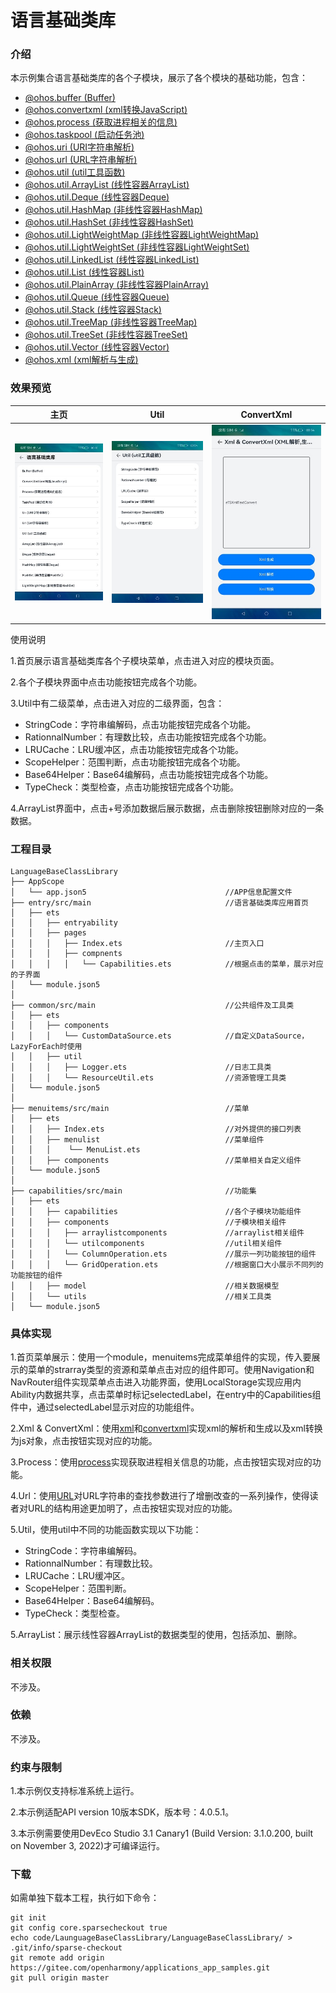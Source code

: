 # 语言基础类库

### 介绍
本示例集合语言基础类库的各个子模块，展示了各个模块的基础功能，包含：

- [@ohos.buffer (Buffer)](https://gitee.com/openharmony/docs/blob/master/zh-cn/application-dev/reference/apis/js-apis-buffer.md)
- [@ohos.convertxml (xml转换JavaScript)](https://gitee.com/openharmony/docs/blob/master/zh-cn/application-dev/reference/apis/js-apis-convertxml.md)
- [@ohos.process (获取进程相关的信息)](https://gitee.com/openharmony/docs/blob/master/zh-cn/application-dev/reference/apis/js-apis-process.md)
- [@ohos.taskpool (启动任务池)](https://gitee.com/openharmony/docs/blob/master/zh-cn/application-dev/reference/apis/js-apis-taskpool.md)
- [@ohos.uri (URI字符串解析)](https://gitee.com/openharmony/docs/blob/master/zh-cn/application-dev/reference/apis/js-apis-uri.md)
- [@ohos.url (URL字符串解析)](https://gitee.com/openharmony/docs/blob/master/zh-cn/application-dev/reference/apis/js-apis-url.md)
- [@ohos.util (util工具函数)](https://gitee.com/openharmony/docs/blob/master/zh-cn/application-dev/reference/apis/js-apis-util.md)
- [@ohos.util.ArrayList (线性容器ArrayList)](https://gitee.com/openharmony/docs/blob/master/zh-cn/application-dev/reference/apis/js-apis-arraylist.md)
- [@ohos.util.Deque (线性容器Deque)](https://gitee.com/openharmony/docs/blob/master/zh-cn/application-dev/reference/apis/js-apis-deque.md)
- [@ohos.util.HashMap (非线性容器HashMap)](https://gitee.com/openharmony/docs/blob/master/zh-cn/application-dev/reference/apis/js-apis-hashmap.md)
- [@ohos.util.HashSet (非线性容器HashSet)](https://gitee.com/openharmony/docs/blob/master/zh-cn/application-dev/reference/apis/js-apis-hashset.md)
- [@ohos.util.LightWeightMap (非线性容器LightWeightMap)](https://gitee.com/openharmony/docs/blob/master/zh-cn/application-dev/reference/apis/js-apis-lightweightmap.md)
- [@ohos.util.LightWeightSet (非线性容器LightWeightSet)](https://gitee.com/openharmony/docs/blob/master/zh-cn/application-dev/reference/apis/js-apis-lightweightset.md)
- [@ohos.util.LinkedList (线性容器LinkedList)](https://gitee.com/openharmony/docs/blob/master/zh-cn/application-dev/reference/apis/js-apis-linkedlist.md)
- [@ohos.util.List (线性容器List)](https://gitee.com/openharmony/docs/blob/master/zh-cn/application-dev/reference/apis/js-apis-list.md)
- [@ohos.util.PlainArray (非线性容器PlainArray)](https://gitee.com/openharmony/docs/blob/master/zh-cn/application-dev/reference/apis/js-apis-plainarray.md)
- [@ohos.util.Queue (线性容器Queue)](https://gitee.com/openharmony/docs/blob/master/zh-cn/application-dev/reference/apis/js-apis-queue.md)
- [@ohos.util.Stack (线性容器Stack)](https://gitee.com/openharmony/docs/blob/master/zh-cn/application-dev/reference/apis/js-apis-stack.md)
- [@ohos.util.TreeMap (非线性容器TreeMap)](https://gitee.com/openharmony/docs/blob/master/zh-cn/application-dev/reference/apis/js-apis-treemap.md)
- [@ohos.util.TreeSet (非线性容器TreeSet)](https://gitee.com/openharmony/docs/blob/master/zh-cn/application-dev/reference/apis/js-apis-treeset.md)
- [@ohos.util.Vector (线性容器Vector)](https://gitee.com/openharmony/docs/blob/master/zh-cn/application-dev/reference/apis/js-apis-vector.md)
- [@ohos.xml (xml解析与生成)](https://gitee.com/openharmony/docs/blob/master/zh-cn/application-dev/reference/apis/js-apis-xml.md)

### 效果预览

|                   **主页**                |             **Util**             |                 ConvertXml                 |
| :---------------------------------------: | :---------------------------------------: | :--------------------------------------: |
|    ![home](screenshots/devices/home.jpg)    | ![util](screenshots/devices/util.jpg) | ![convertxml](screenshots/devices/convertxml.jpg) |

使用说明

1.首页展示语言基础类库各个子模块菜单，点击进入对应的模块页面。

2.各个子模块界面中点击功能按钮完成各个功能。

3.Util中有二级菜单，点击进入对应的二级界面，包含：

* StringCode：字符串编解码，点击功能按钮完成各个功能。
* RationnalNumber：有理数比较，点击功能按钮完成各个功能。
* LRUCache：LRU缓冲区，点击功能按钮完成各个功能。
* ScopeHelper：范围判断，点击功能按钮完成各个功能。
* Base64Helper：Base64编解码，点击功能按钮完成各个功能。
* TypeCheck：类型检查，点击功能按钮完成各个功能。

4.ArrayList界面中，点击+号添加数据后展示数据，点击删除按钮删除对应的一条数据。

### 工程目录

```
LanguageBaseClassLibrary
├── AppScope                                    
│   └── app.json5                               //APP信息配置文件
├── entry/src/main                              //语言基础类库应用首页
│   ├── ets
│   │   ├── entryability
│   │   ├── pages
│   │   │   ├── Index.ets                       //主页入口
│   │   │   ├── compnents                       
│   │   │   │   └── Capabilities.ets            //根据点击的菜单，展示对应的子界面
│   └── module.json5
│ 
├── common/src/main                             //公共组件及工具类
│   ├── ets
│   │   ├── components
│   │   │   └── CustomDataSource.ets            //自定义DataSource，LazyForEach时使用
│   │   ├── util
│   │   │   ├── Logger.ets                      //日志工具类
│   │   │   └── ResourceUtil.ets                //资源管理工具类
│   └── module.json5
│
├── menuitems/src/main                          //菜单
│   ├── ets
│   │   ├── Index.ets                           //对外提供的接口列表
│   │   ├── menulist                            //菜单组件
│   │   │    └── MenuList.ets                  
│   │   ├── components                          //菜单相关自定义组件
│   └── module.json5
│
├── capabilities/src/main                       //功能集
│   ├── ets
│   │   ├── capabilities                        //各个子模块功能组件
│   │   ├── components                          //子模块相关组件
│   │   │   ├── arraylistcomponents             //arraylist相关组件
│   │   │   └── utilcomponents                  //util相关组件
│   │   │   └── ColumnOperation.ets             //展示一列功能按钮的组件
│   │   │   └── GridOperation.ets               //根据窗口大小展示不同列的功能按钮的组件
│   │   ├── model                               //相关数据模型
│   │   └── utils                               //相关工具类
│   └── module.json5
```

### 具体实现

1.首页菜单展示：使用一个module，menuitems完成菜单组件的实现，传入要展示的菜单的strarray类型的资源和菜单点击对应的组件即可。使用Navigation和NavRouter组件实现菜单点击进入功能界面，使用LocalStorage实现应用内Ability内数据共享，点击菜单时标记selectedLabel，在entry中的Capabilities组件中，通过selectedLabel显示对应的功能组件。

2.Xml & ConvertXml：使用[xml](https://gitee.com/openharmony/docs/blob/master/zh-cn/application-dev/reference/apis/js-apis-xml.md)和[convertxml](https://gitee.com/openharmony/docs/blob/master/zh-cn/application-dev/reference/apis/js-apis-convertxml.md)实现xml的解析和生成以及xml转换为js对象，点击按钮实现对应的功能。

3.Process：使用[process](https://gitee.com/openharmony/docs/blob/master/zh-cn/application-dev/reference/apis/js-apis-process.md)实现获取进程相关信息的功能，点击按钮实现对应的功能。

4.Url：使用[URL](https://gitee.com/openharmony/docs/blob/master/zh-cn/application-dev/reference/apis/js-apis-url.md)对URL字符串的查找参数进行了增删改查的一系列操作，使得读者对URL的结构用途更加明了，点击按钮实现对应的功能。

5.Util，使用util中不同的功能函数实现以下功能：

* StringCode：字符串编解码。
* RationnalNumber：有理数比较。
* LRUCache：LRU缓冲区。
* ScopeHelper：范围判断。
* Base64Helper：Base64编解码。
* TypeCheck：类型检查。

5.ArrayList：展示线性容器ArrayList的数据类型的使用，包括添加、删除。

### 相关权限

不涉及。

### 依赖

不涉及。

### 约束与限制

1.本示例仅支持标准系统上运行。

2.本示例适配API version 10版本SDK，版本号：4.0.5.1。

3.本示例需要使用DevEco Studio 3.1 Canary1 (Build Version: 3.1.0.200, built on November 3, 2022)才可编译运行。

###  下载

如需单独下载本工程，执行如下命令：

```
git init
git config core.sparsecheckout true
echo code/LaunguageBaseClassLibrary/LanguageBaseClassLibrary/ > .git/info/sparse-checkout
git remote add origin https://gitee.com/openharmony/applications_app_samples.git
git pull origin master
```